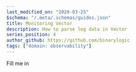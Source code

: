 ```yaml
---
last_modified_on: "2020-03-25"
$schema: "/.meta/.schemas/guides.json"
title: Monitoring Vector
description: How to parse log data in Vector
series_position: 4
author_github: https://github.com/binarylogic
tags: ["domain: observability"]
---
```


Fill me in



